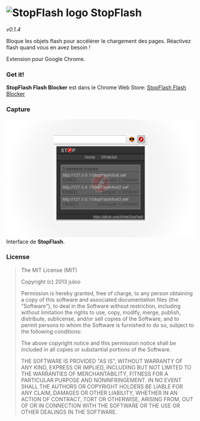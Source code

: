 # ![StopFlash logo](https://raw.github.com/JWhile/StopFlash/master/icons/stopflash_32.png) StopFlash

_v0.1.4_

Bloque les objets flash pour accélérer le chargement des pages.
Réactivez flash quand vous en avez besoin !

Extension pour Google Chrome.

### Get it!

__StopFlash Flash Blocker__ est dans le Chrome Web Store:
[StopFlash Flash Blocker](https://chrome.google.com/webstore/detail/stopflash-flash-blocker/oiiohfpnbijbgdidjfcpcljcfbmkaooi)

### Capture

![Interface](captures/interface.png)
Interface de __StopFlash__.

### License

> The MIT License (MIT)
> 
> Copyright (c) 2013 juloo
> 
> Permission is hereby granted, free of charge, to any person obtaining a copy of
> this software and associated documentation files (the "Software"), to deal in
> the Software without restriction, including without limitation the rights to
> use, copy, modify, merge, publish, distribute, sublicense, and/or sell copies of
> the Software, and to permit persons to whom the Software is furnished to do so,
> subject to the following conditions:
> 
> The above copyright notice and this permission notice shall be included in all
> copies or substantial portions of the Software.
> 
> THE SOFTWARE IS PROVIDED "AS IS", WITHOUT WARRANTY OF ANY KIND, EXPRESS OR
> IMPLIED, INCLUDING BUT NOT LIMITED TO THE WARRANTIES OF MERCHANTABILITY, FITNESS
> FOR A PARTICULAR PURPOSE AND NONINFRINGEMENT. IN NO EVENT SHALL THE AUTHORS OR
> COPYRIGHT HOLDERS BE LIABLE FOR ANY CLAIM, DAMAGES OR OTHER LIABILITY, WHETHER
> IN AN ACTION OF CONTRACT, TORT OR OTHERWISE, ARISING FROM, OUT OF OR IN
> CONNECTION WITH THE SOFTWARE OR THE USE OR OTHER DEALINGS IN THE SOFTWARE.
